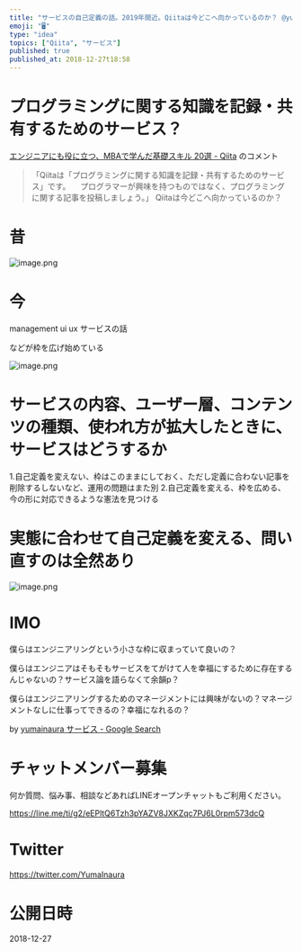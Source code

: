 ```yaml
---
title: "サービスの自己定義の話。2019年間近。Qiitaは今どこへ向かっているのか？ @yumainaura"
emoji: "🖥"
type: "idea"
topics: ["Qiita", "サービス"]
published: true
published_at: 2018-12-27t18:58
---
```


# プログラミングに関する知識を記録・共有するためのサービス？

[エンジニアにも役に立つ、MBAで学んだ基礎スキル 20選 - Qiita](https://qiita.com/sue738/items/97b602debf680183c4e7#comment-a29332702e32de17320c) のコメント 



>「Qiitaは「プログラミングに関する知識を記録・共有するためのサービス」です。
>　プログラマーが興味を持つものではなく、プログラミングに関する記事を投稿しましょう。」
>Qiitaは今どこへ向かっているのか？

# 昔

![image.png](https://qiita-image-store.s3.amazonaws.com/0/89618/c03a1e27-6f61-6ddb-9d29-a4be79028029.png)

# 今

management
ui ux
サービスの話

などが枠を広げ始めている

![image.png](https://qiita-image-store.s3.amazonaws.com/0/89618/f56f8ff0-6569-a296-76f5-e931f15e30f2.png)

# サービスの内容、ユーザー層、コンテンツの種類、使われ方が拡大したときに、サービスはどうするか

1.自己定義を変えない、枠はこのままにしておく、ただし定義に合わない記事を削除するしないなど、運用の問題はまた別
2.自己定義を変える、枠を広める、今の形に対応できるような憲法を見つける

# 実態に合わせて自己定義を変える、問い直すのは全然あり


![image.png](https://qiita-image-store.s3.amazonaws.com/0/89618/88b8a019-bcee-a68d-aa80-5e36912d8c1d.png)


# IMO

僕らはエンジニアリングという小さな枠に収まっていて良いの？

僕らはエンジニアはそもそもサービスをてがけて人を幸福にするために存在するんじゃないの？サービス論を語らなくて余韻p？

僕らはエンジニアリングするためのマネージメントには興味がないの？マネージメントなしに仕事ってできるの？幸福になれるの？


by [yumainaura サービス - Google Search](https://www.google.com/search?q=yumainaura+%E3%82%B5%E3%83%BC%E3%83%93%E3%82%B9&oq=yumainaura+%E3%82%B5%E3%83%BC%E3%83%93%E3%82%B9&aqs=chrome..69i57j69i60l3j69i59.4392j0j7&sourceid=chrome&ie=UTF-8)










<!-- Update From Qiita API -->

# チャットメンバー募集


何か質問、悩み事、相談などあればLINEオープンチャットもご利用ください。

https://line.me/ti/g2/eEPltQ6Tzh3pYAZV8JXKZqc7PJ6L0rpm573dcQ





# Twitter


https://twitter.com/YumaInaura


<!-- Update From Qiita API -->



# 公開日時

2018-12-27
